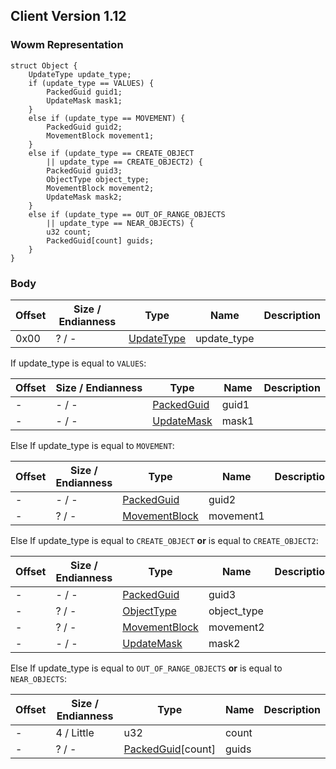 ## Client Version 1.12

### Wowm Representation
```rust,ignore
struct Object {
    UpdateType update_type;
    if (update_type == VALUES) {
        PackedGuid guid1;
        UpdateMask mask1;
    }
    else if (update_type == MOVEMENT) {
        PackedGuid guid2;
        MovementBlock movement1;
    }
    else if (update_type == CREATE_OBJECT
        || update_type == CREATE_OBJECT2) {
        PackedGuid guid3;
        ObjectType object_type;
        MovementBlock movement2;
        UpdateMask mask2;
    }
    else if (update_type == OUT_OF_RANGE_OBJECTS
        || update_type == NEAR_OBJECTS) {
        u32 count;
        PackedGuid[count] guids;
    }
}
```
### Body
| Offset | Size / Endianness | Type | Name | Description |
| ------ | ----------------- | ---- | ---- | ----------- |
| 0x00 | ? / - | [UpdateType](updatetype.md) | update_type |  |

If update_type is equal to `VALUES`:

| Offset | Size / Endianness | Type | Name | Description |
| ------ | ----------------- | ---- | ---- | ----------- |
| - | - / - | [PackedGuid](../spec/packed-guid.md) | guid1 |  |
| - | - / - | [UpdateMask](../spec/update-mask.md) | mask1 |  |

Else If update_type is equal to `MOVEMENT`:

| Offset | Size / Endianness | Type | Name | Description |
| ------ | ----------------- | ---- | ---- | ----------- |
| - | - / - | [PackedGuid](../spec/packed-guid.md) | guid2 |  |
| - | ? / - | [MovementBlock](movementblock.md) | movement1 |  |

Else If update_type is equal to `CREATE_OBJECT` **or** 
is equal to `CREATE_OBJECT2`:

| Offset | Size / Endianness | Type | Name | Description |
| ------ | ----------------- | ---- | ---- | ----------- |
| - | - / - | [PackedGuid](../spec/packed-guid.md) | guid3 |  |
| - | ? / - | [ObjectType](objecttype.md) | object_type |  |
| - | ? / - | [MovementBlock](movementblock.md) | movement2 |  |
| - | - / - | [UpdateMask](../spec/update-mask.md) | mask2 |  |

Else If update_type is equal to `OUT_OF_RANGE_OBJECTS` **or** 
is equal to `NEAR_OBJECTS`:

| Offset | Size / Endianness | Type | Name | Description |
| ------ | ----------------- | ---- | ---- | ----------- |
| - | 4 / Little | u32 | count |  |
| - | ? / - | [PackedGuid](../spec/packed-guid.md)[count] | guids |  |
